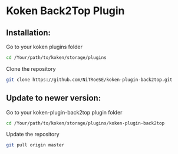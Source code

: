 Koken Back2Top Plugin
=======================

Installation:
-------------


Go to your koken plugins folder

```bash
cd /Your/path/to/koken/storage/plugins
```

Clone the repository                                

```bash
git clone https://github.com/NiTRoeSE/koken-plugin-back2top.git
```

Update to newer version:
-----------------------


Go to your koken-plugin-back2top plugin folder     

```bash
cd /Your/path/to/koken/storage/plugins/koken-plugin-back2top
```
Update the repository                              

```bash
git pull origin master
```

